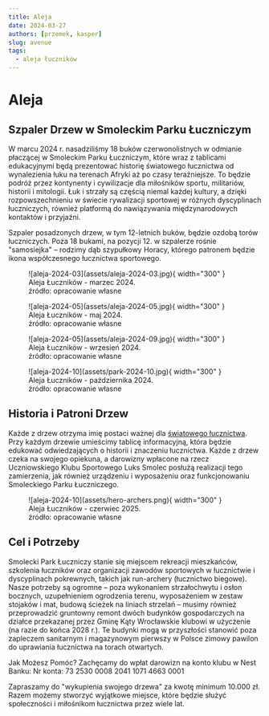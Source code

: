```yaml
---
title: Aleja
date: 2024-03-27
authors: [przemek, kasper]
slug: avenue
tags:
  - aleja łuczników
---
```


# Aleja

## Szpaler Drzew w Smoleckim Parku Łuczniczym
W marcu 2024 r. nasadziliśmy 18 buków czerwonolistnych w odmianie płaczącej w Smoleckim Parku Łuczniczym, które wraz z tablicami edukacyjnymi będą prezentować historię światowego łucznictwa od wynalezienia łuku na terenach Afryki aż po czasy teraźniejsze. To będzie podróż przez kontynenty i cywilizacje dla miłośników sportu, militariów, historii i mitologii. Łuk i strzały są częścią niemal każdej kultury, a dzięki rozpowszechnieniu w świecie rywalizacji sportowej w różnych dyscyplinach łuczniczych, również platformą do nawiązywania międzynarodowych kontaktów i przyjaźni.

Szpaler posadzonych drzew, w tym 12-letnich buków, będzie ozdobą torów łuczniczych. Poza 18 bukami, na pozycji 12. w szpalerze rośnie "samosiejka" – rodzimy dąb szypułkowy Horacy, którego patronem będzie ikona współczesnego łucznictwa sportowego.

<figure markdown="span">
  ![aleja-2024-03](assets/aleja-2024-03.jpg){ width="300" }
  <figcaption>Aleja Łuczników - marzec 2024.<br>
     źródło: opracowanie własne</figcaption>
</figure>

<figure markdown="span">
  ![aleja-2024-05](assets/aleja-2024-05.jpg){ width="300" }
  <figcaption>Aleja Łuczników - maj 2024.<br>
     źródło: opracowanie własne</figcaption>
</figure>

<figure markdown="span">
  ![aleja-2024-05](assets/aleja-2024-09.jpg){ width="300" }
  <figcaption>Aleja Łuczników - wrzesień 2024.<br>
     źródło: opracowanie własne</figcaption>
</figure>

<figure markdown="span">
  ![aleja-2024-10](assets/park-2024-10.jpg){ width="300" }
  <figcaption>Aleja Łuczników - października 2024.<br>
     źródło: opracowanie własne</figcaption>
</figure>

## Historia i Patroni Drzew
Każde z drzew otrzyma imię postaci ważnej dla [światowego łucznictwa](archers.md). Przy każdym drzewie umieścimy tablicę informacyjną, która będzie edukować odwiedzających o historii i znaczeniu łucznictwa. Każde z drzew czeka na swojego opiekuna, a darowizny wpłacone na rzecz Uczniowskiego Klubu Sportowego Luks Smolec posłużą realizacji tego zamierzenia, jak również urządzeniu i wyposażeniu oraz funkcjonowaniu Smoleckiego Parku Łuczniczego.

<figure markdown="span">
  ![aleja-2024-10](assets/hero-archers.png){ width="300" }
  <figcaption>Aleja Łuczników - czerwiec 2025.<br>
     źródło: opracowanie własne</figcaption>
</figure>

## Cel i Potrzeby
Smolecki Park Łuczniczy stanie się miejscem rekreacji mieszkańców, szkolenia łuczników oraz organizacji zawodów sportowych w łucznictwie i dyscyplinach pokrewnych, takich jak run-archery (łucznictwo biegowe). Nasze potrzeby są ogromne – poza wykonaniem strzałochwytu i osłon bocznych, uzupełnieniem ogrodzenia terenu, wyposażeniem w zestaw stojaków i mat, budową ścieżek na liniach strzelań – musimy również przeprowadzić gruntowny remont dwóch budynków gospodarczych na działce przekazanej przez Gminę Kąty Wrocławskie klubowi w użyczenie (na razie do końca 2028 r.). Te budynki mogą w przyszłości stanowić poza zapleczem sanitarnym i magazynowym pierwszy w Polsce zimowy pawilon do uprawiania łucznictwa na torach otwartych.

Jak Możesz Pomóc?
Zachęcamy do wpłat darowizn na konto klubu w Nest Banku:
Nr konta: 73 2530 0008 2041 1071 4663 0001

Zapraszamy do "wykupienia swojego drzewa" za kwotę minimum 10.000 zł. Razem możemy stworzyć wyjątkowe miejsce, które będzie służyć społeczności i miłośnikom łucznictwa przez wiele lat.


